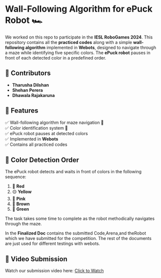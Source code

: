 # Wall-Following Algorithm for ePuck Robot 🏎️  

We worked on this repo to participate in the **IESL RoboGames 2024**. This repository contains all the **practiced codes** along with a simple **wall-following algorithm** implemented in **Webots**, designed to navigate through a maze while identifying five specific colors. The **ePuck robot** pauses in front of each detected color in a predefined order.

## 👥 Contributors  
- **Tharusha Dilshan**  
- **Shehan Perera**  
- **Dhawala Rajakaruna**  

## 📌 Features  
✅ Wall-following algorithm for maze navigation 🏁  
✅ Color identification system 🎨  
✅ ePuck robot pauses at detected colors  
✅ Implemented in **Webots**  
✅ Contains all practiced codes  

## 🎨 Color Detection Order  
The ePuck robot detects and waits in front of colors in the following sequence:  
1. 🔴 **Red**  
2. 🟡 **Yellow**  
3. 💖 **Pink**  
4. 🤎 **Brown**  
5. 💚 **Green**  

The task takes some time to complete as the robot methodically navigates through the maze.

In the **Finalized Doc** contains the submitted Code,Arena,and theRobot which we have submitted for the competition.
The rest of the documents are just used for different testings with webots.

## 🎥 Video Submission  
Watch our submission video here: [Click to Watch](https://drive.google.com/file/d/1JcqRvCOuwSDfMf7IbTN3LIEPfDrm5-Be/view?usp=sharing)  

